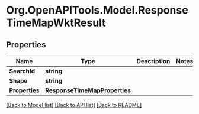 
# Org.OpenAPITools.Model.ResponseTimeMapWktResult

## Properties

Name | Type | Description | Notes
------------ | ------------- | ------------- | -------------
**SearchId** | **string** |  | 
**Shape** | **string** |  | 
**Properties** | [**ResponseTimeMapProperties**](ResponseTimeMapProperties.md) |  | 

[[Back to Model list]](../README.md#documentation-for-models)
[[Back to API list]](../README.md#documentation-for-api-endpoints)
[[Back to README]](../README.md)


